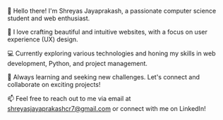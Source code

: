 👋 Hello there! I'm Shreyas Jayaprakash, a passionate computer science student and web enthusiast.

🎨 I love crafting beautiful and intuitive websites, with a focus on user experience (UX) design.

💻 Currently exploring various technologies and honing my skills in web development, Python, and project management.

🌱 Always learning and seeking new challenges. Let's connect and collaborate on exciting projects!

📫 Feel free to reach out to me via email at shreyasjayaprakashcr7@gmail.com or connect with me on LinkedIn!
